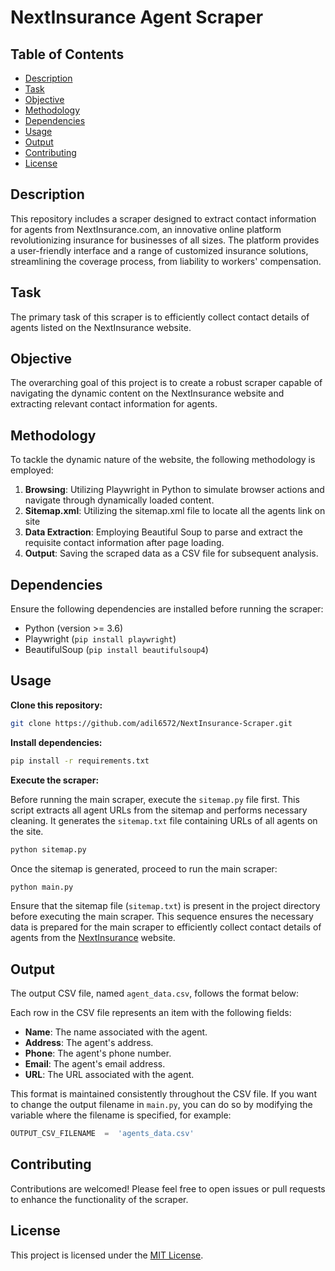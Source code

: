 # NextInsurance Agent Scraper

## Table of Contents

- [Description](#description)
- [Task](#task)
- [Objective](#objective)
- [Methodology](#methodology)
- [Dependencies](#dependencies)
- [Usage](#usage)
- [Output](#output)
- [Contributing](#contributing)
- [License](#license)

## Description

This repository includes a scraper designed to extract contact information for agents from NextInsurance.com, an innovative online platform revolutionizing insurance for businesses of all sizes. The platform provides a user-friendly interface and a range of customized insurance solutions, streamlining the coverage process, from liability to workers' compensation.

## Task

The primary task of this scraper is to efficiently collect contact details of agents listed on the NextInsurance website.

## Objective

The overarching goal of this project is to create a robust scraper capable of navigating the dynamic content on the NextInsurance website and extracting relevant contact information for agents.

## Methodology

To tackle the dynamic nature of the website, the following methodology is employed:

1. **Browsing**: Utilizing Playwright in Python to simulate browser actions and navigate through dynamically loaded content.
2. **Sitemap.xml**: Utilizing the sitemap.xml file to locate all the agents link on site
3. **Data Extraction**: Employing Beautiful Soup to parse and extract the requisite contact information after page loading.
4. **Output**: Saving the scraped data as a CSV file for subsequent analysis.

## Dependencies

Ensure the following dependencies are installed before running the scraper:

- Python (version >= 3.6)
- Playwright (`pip install playwright`)
- BeautifulSoup (`pip install beautifulsoup4`)

## Usage

**Clone this repository:**

```bash
git clone https://github.com/adil6572/NextInsurance-Scraper.git
```

**Install dependencies:**

```bash
pip install -r requirements.txt
```

**Execute the scraper:**

Before running the main scraper, execute the `sitemap.py` file first. This script extracts all agent URLs from the sitemap and performs necessary cleaning. It generates the `sitemap.txt` file containing URLs of all agents on the site.

```bash
python sitemap.py
```

Once the sitemap is generated, proceed to run the main scraper:

```bash
python main.py
```

Ensure that the sitemap file (`sitemap.txt`) is present in the project directory before executing the main scraper. This sequence ensures the necessary data is prepared for the main scraper to efficiently collect contact details of agents from the [NextInsurance](https://www.nextinsurance.com/agents) website.

## Output

The output CSV file, named `agent_data.csv`, follows the format below:

Each row in the CSV file represents an item with the following fields:

- **Name**: The name associated with the agent.
- **Address**: The agent's address.
- **Phone**: The agent's phone number.
- **Email**: The agent's email address.
- **URL**: The URL associated with the agent.

This format is maintained consistently throughout the CSV file. If you want to change the output filename in `main.py`, you can do so by modifying the variable where the filename is specified, for example:

```python
OUTPUT_CSV_FILENAME  =  'agents_data.csv'
```

## Contributing

Contributions are welcomed! Please feel free to open issues or pull requests to enhance the functionality of the scraper.

## License

This project is licensed under the [MIT License](LICENSE).
